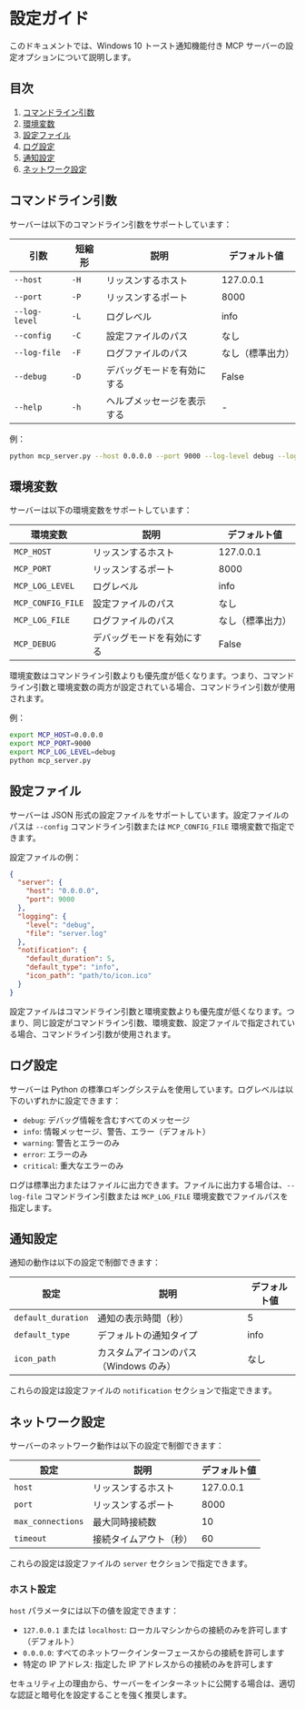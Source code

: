 # 設定ガイド

このドキュメントでは、Windows 10 トースト通知機能付き MCP サーバーの設定オプションについて説明します。

## 目次

1. [コマンドライン引数](#コマンドライン引数)
2. [環境変数](#環境変数)
3. [設定ファイル](#設定ファイル)
4. [ログ設定](#ログ設定)
5. [通知設定](#通知設定)
6. [ネットワーク設定](#ネットワーク設定)

## コマンドライン引数

サーバーは以下のコマンドライン引数をサポートしています：

| 引数 | 短縮形 | 説明 | デフォルト値 |
|------|--------|------|------------|
| `--host` | `-H` | リッスンするホスト | 127.0.0.1 |
| `--port` | `-P` | リッスンするポート | 8000 |
| `--log-level` | `-L` | ログレベル | info |
| `--config` | `-C` | 設定ファイルのパス | なし |
| `--log-file` | `-F` | ログファイルのパス | なし（標準出力） |
| `--debug` | `-D` | デバッグモードを有効にする | False |
| `--help` | `-h` | ヘルプメッセージを表示する | - |

例：

```bash
python mcp_server.py --host 0.0.0.0 --port 9000 --log-level debug --log-file server.log
```

## 環境変数

サーバーは以下の環境変数をサポートしています：

| 環境変数 | 説明 | デフォルト値 |
|----------|------|------------|
| `MCP_HOST` | リッスンするホスト | 127.0.0.1 |
| `MCP_PORT` | リッスンするポート | 8000 |
| `MCP_LOG_LEVEL` | ログレベル | info |
| `MCP_CONFIG_FILE` | 設定ファイルのパス | なし |
| `MCP_LOG_FILE` | ログファイルのパス | なし（標準出力） |
| `MCP_DEBUG` | デバッグモードを有効にする | False |

環境変数はコマンドライン引数よりも優先度が低くなります。つまり、コマンドライン引数と環境変数の両方が設定されている場合、コマンドライン引数が使用されます。

例：

```bash
export MCP_HOST=0.0.0.0
export MCP_PORT=9000
export MCP_LOG_LEVEL=debug
python mcp_server.py
```

## 設定ファイル

サーバーは JSON 形式の設定ファイルをサポートしています。設定ファイルのパスは `--config` コマンドライン引数または `MCP_CONFIG_FILE` 環境変数で指定できます。

設定ファイルの例：

```json
{
  "server": {
    "host": "0.0.0.0",
    "port": 9000
  },
  "logging": {
    "level": "debug",
    "file": "server.log"
  },
  "notification": {
    "default_duration": 5,
    "default_type": "info",
    "icon_path": "path/to/icon.ico"
  }
}
```

設定ファイルはコマンドライン引数と環境変数よりも優先度が低くなります。つまり、同じ設定がコマンドライン引数、環境変数、設定ファイルで指定されている場合、コマンドライン引数が使用されます。

## ログ設定

サーバーは Python の標準ロギングシステムを使用しています。ログレベルは以下のいずれかに設定できます：

- `debug`: デバッグ情報を含むすべてのメッセージ
- `info`: 情報メッセージ、警告、エラー（デフォルト）
- `warning`: 警告とエラーのみ
- `error`: エラーのみ
- `critical`: 重大なエラーのみ

ログは標準出力またはファイルに出力できます。ファイルに出力する場合は、`--log-file` コマンドライン引数または `MCP_LOG_FILE` 環境変数でファイルパスを指定します。

## 通知設定

通知の動作は以下の設定で制御できます：

| 設定 | 説明 | デフォルト値 |
|------|------|------------|
| `default_duration` | 通知の表示時間（秒） | 5 |
| `default_type` | デフォルトの通知タイプ | info |
| `icon_path` | カスタムアイコンのパス（Windows のみ） | なし |

これらの設定は設定ファイルの `notification` セクションで指定できます。

## ネットワーク設定

サーバーのネットワーク動作は以下の設定で制御できます：

| 設定 | 説明 | デフォルト値 |
|------|------|------------|
| `host` | リッスンするホスト | 127.0.0.1 |
| `port` | リッスンするポート | 8000 |
| `max_connections` | 最大同時接続数 | 10 |
| `timeout` | 接続タイムアウト（秒） | 60 |

これらの設定は設定ファイルの `server` セクションで指定できます。

### ホスト設定

`host` パラメータには以下の値を設定できます：

- `127.0.0.1` または `localhost`: ローカルマシンからの接続のみを許可します（デフォルト）
- `0.0.0.0`: すべてのネットワークインターフェースからの接続を許可します
- 特定の IP アドレス: 指定した IP アドレスからの接続のみを許可します

セキュリティ上の理由から、サーバーをインターネットに公開する場合は、適切な認証と暗号化を設定することを強く推奨します。

